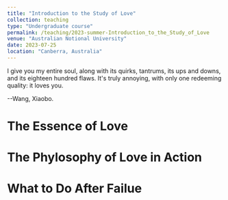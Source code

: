 ```yaml
---
title: "Introduction to the Study of Love"
collection: teaching
type: "Undergraduate course"
permalink: /teaching/2023-summer-Introduction_to_the_Study_of_Love
venue: "Australian Notional University"
date: 2023-07-25
location: "Canberra, Australia"
---
```


I give you my entire soul, along with its quirks, tantrums, its ups and downs, and its eighteen hundred flaws. It's truly annoying, with only one redeeming quality: it loves you.

--Wang, Xiaobo.

The Essence of Love
======

The Phylosophy of Love in Action
======

What to Do After Failue
======
